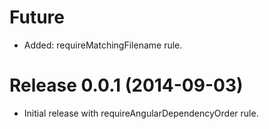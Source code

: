 # Future

- Added: requireMatchingFilename rule.

# Release 0.0.1 (2014-09-03)

- Initial release with requireAngularDependencyOrder rule.
